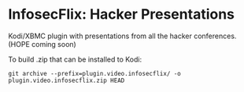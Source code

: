 # InfosecFlix: Hacker Presentations

Kodi/XBMC plugin with presentations from all the hacker conferences. (HOPE coming soon)

To build .zip that can be installed to Kodi:

    git archive --prefix=plugin.video.infosecflix/ -o plugin.video.infosecflix.zip HEAD

